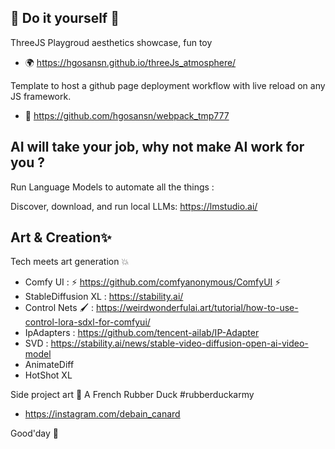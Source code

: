 
## 🔭 Do it yourself 🌱

ThreeJS Playgroud aesthetics showcase, fun toy

- 🌍 https://hgosansn.github.io/threeJs_atmosphere/

Template to host a github page deployment workflow with live reload on any JS framework.

- 🔧 https://github.com/hgosansn/webpack_tmp777

## AI will take your job, why not make AI work for you ?

Run Language Models to automate all the things :

Discover, download, and run local LLMs: https://lmstudio.ai/

## Art & Creation✨

Tech meets art generation 💥

- Comfy UI : ⚡ https://github.com/comfyanonymous/ComfyUI ⚡
- StableDiffusion XL : https://stability.ai/
- Control Nets 🖌️ : https://weirdwonderfulai.art/tutorial/how-to-use-control-lora-sdxl-for-comfyui/
- IpAdapters : https://github.com/tencent-ailab/IP-Adapter
- SVD : https://stability.ai/news/stable-video-diffusion-open-ai-video-model
- AnimateDiff
- HotShot XL

Side project art 🐥
A French Rubber Duck #rubberduckarmy
- https://instagram.com/debain_canard

Good'day 👋

<!--
**hgosansn/hgosansn** is a ✨ _special_ ✨ repository because its `README.md` (this file) appears on your GitHub profile.

Here are some ideas to get you started:

- 🔭 I’m currently working on ...
- 🌱 I’m currently learning ...
- 👯 I’m looking to collaborate on ...
- 🤔 I’m looking for help with ...
- 💬 Ask me about ...
- 📫 How to reach me: ...
- 😄 Pronouns: ...
- ⚡ Fun fact: ...
-->
